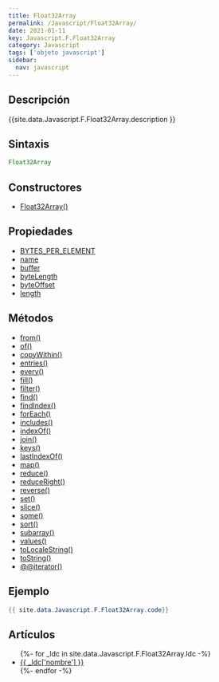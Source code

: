 ```yaml
---
title: Float32Array
permalink: /Javascript/Float32Array/
date: 2021-01-11
key: Javascript.F.Float32Array
category: Javascript
tags: ['objeto javascript']
sidebar: 
  nav: javascript
---
```


## Descripción
{{site.data.Javascript.F.Float32Array.description }}

## Sintaxis
~~~javascript
Float32Array
~~~

## Constructores
* [Float32Array()](/Javascript/Float32Array/Float32Array/)

## Propiedades
* [BYTES_PER_ELEMENT](/Javascript/Float32Array/BYTES_PER_ELEMENT)
* [name](/Javascript/Float32Array/name)
* [buffer](/Javascript/Float32Array/buffer)
* [byteLength](/Javascript/Float32Array/byteLength)
* [byteOffset](/Javascript/Float32Array/byteOffset)
* [length](/Javascript/Float32Array/length)

## Métodos
* [from()](/Javascript/Float32Array/from)
* [of()](/Javascript/Float32Array/of)
* [copyWithin()](/Javascript/Float32Array/copyWithin)
* [entries()](/Javascript/Float32Array/entries)
* [every()](/Javascript/Float32Array/every)
* [fill()](/Javascript/Float32Array/fill)
* [filter()](/Javascript/Float32Array/filter)
* [find()](/Javascript/Float32Array/find)
* [findIndex()](/Javascript/Float32Array/findIndex)
* [forEach()](/Javascript/Float32Array/forEach)
* [includes()](/Javascript/Float32Array/includes)
* [indexOf()](/Javascript/Float32Array/indexOf)
* [join()](/Javascript/Float32Array/join)
* [keys()](/Javascript/Float32Array/keys)
* [lastIndexOf()](/Javascript/Float32Array/lastIndexOf)
* [map()](/Javascript/Float32Array/map)
* [reduce()](/Javascript/Float32Array/reduce)
* [reduceRight()](/Javascript/Float32Array/reduceRight)
* [reverse()](/Javascript/Float32Array/reverse)
* [set()](/Javascript/Float32Array/set)
* [slice()](/Javascript/Float32Array/slice)
* [some()](/Javascript/Float32Array/some)
* [sort()](/Javascript/Float32Array/sort)
* [subarray()](/Javascript/Float32Array/subarray)
* [values()](/Javascript/Float32Array/values)
* [toLocaleString()](/Javascript/Float32Array/toLocaleString)
* [toString()](/Javascript/Float32Array/toString)
* [@@iterator()](/Javascript/Float32Array/@@iterator)

## Ejemplo
~~~java
{{ site.data.Javascript.F.Float32Array.code}}
~~~

## Artículos
<ul>
{%- for _ldc in site.data.Javascript.F.Float32Array.ldc -%}
   <li>
       <a href="{{_ldc['url'] }}">{{ _ldc['nombre'] }}</a>
   </li>
{%- endfor -%}
</ul>
